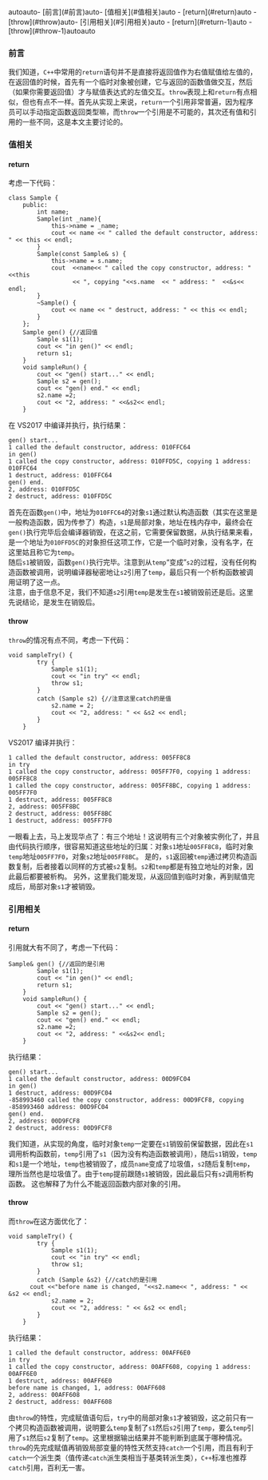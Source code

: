 <!-- TOC -->autoauto- [前言](#前言)auto- [值相关](#值相关)auto    - [return](#return)auto    - [throw](#throw)auto- [引用相关](#引用相关)auto    - [return](#return-1)auto    - [throw](#throw-1)autoauto<!-- /TOC -->
### 前言
我们知道，`C++`中常用的`return`语句并不是直接将返回值作为右值赋值给左值的，在返回值的时候，首先有一个临时对象被创建，它与返回的函数值做交互，然后（如果你需要返回值）才与赋值表达式的左值交互。`throw`表现上和`return`有点相似，但也有点不一样。首先从实现上来说，`return`一个引用非常普遍，因为程序员可以手动指定函数返回类型嘛，而`throw`一个引用是不可能的，其次还有值和引用的一些不同，这是本文主要讨论的。

### 值相关

#### return

考虑一下代码：

```
class Sample {
	public:
		int name;
		Sample(int _name){
			this->name = _name;
			cout << name << " called the default constructor, address: " << this << endl;
		}
		Sample(const Sample& s) {
			this->name = s.name;
			cout  <<name<< " called the copy constructor, address: "  <<this
                  << ", copying "<<s.name  << " address: "  <<&s<< endl;
		}
		~Sample() {
			cout << name << " destruct, address: " << this << endl;
		}
	};
	Sample gen() {//返回值
		Sample s1(1);
		cout << "in gen()" << endl;
		return s1;
	}
	void sampleRun() {
		cout << "gen() start..." << endl;
		Sample s2 = gen();
		cout << "gen() end." << endl;
		s2.name =2;
		cout << "2, address: " <<&s2<< endl;
	}
```

在 VS2017 中编译并执行，执行结果：

```
gen() start...
1 called the default constructor, address: 010FFC64
in gen()
1 called the copy constructor, address: 010FFD5C, copying 1 address: 010FFC64
1 destruct, address: 010FFC64
gen() end.
2, address: 010FFD5C
2 destruct, address: 010FFD5C
```

首先在函数`gen()`中，地址为`010FFC64`的对象`s1`通过默认构造函数（其实在这里是一般构造函数，因为传参了）构造，`s1`是局部对象，地址在栈内存中，最终会在`gen()`执行完毕后会编译器销毁，在这之前，它需要保留数据，从执行结果来看，是一个地址为`010FFD5C`的对象担任这项工作，它是一个临时对象，没有名字，在这里姑且称它为`temp`。  
随后`s1`被销毁，函数`gen()`执行完毕。注意到从`temp`“变成”`s2`的过程，没有任何构造函数被调用，说明编译器秘密地让`s2`引用了`temp`，最后只有一个析构函数被调用证明了这一点。  
注意，由于信息不足，我们不知道`s2`引用`temp`是发生在`s1`被销毁前还是后。这里先说结论，是发生在销毁后。

#### throw

`throw`的情况有点不同，考虑一下代码：

```
void sampleTry() {
		try {
			Sample s1(1);
			cout << "in try" << endl;
			throw s1;
		}
		catch (Sample s2) {//注意这里catch的是值
			s2.name = 2;
			cout << "2, address: " << &s2 << endl;
		}
	}
```

VS2017 编译并执行：

```
1 called the default constructor, address: 005FF8C8
in try
1 called the copy constructor, address: 005FF7F0, copying 1 address: 005FF8C8
1 called the copy constructor, address: 005FF8BC, copying 1 address: 005FF7F0
1 destruct, address: 005FF8C8
2, address: 005FF8BC
2 destruct, address: 005FF8BC
1 destruct, address: 005FF7F0
```

一眼看上去，马上发现华点了：有三个地址！这说明有三个对象被实例化了，并且由代码执行顺序，很容易知道这些地址的归属：对象`s1`地址`005FF8C8`，临时对象`temp`地址`005FF7F0`，对象`s2`地址`005FF8BC`。
是的，`s1`返回被`temp`通过拷贝构造函数复制，后者接着以同样的方式被`s2`复制。`s2`和`temp`都是有独立地址的对象，因此最后都要被析构。
另外，这里我们能发现，从返回值到临时对象，再到赋值完成后，局部对象`s1`才被销毁。

### 引用相关

#### return

引用就大有不同了，考虑一下代码：

```
Sample& gen() {//返回的是引用
		Sample s1(1);
		cout << "in gen()" << endl;
		return s1;
	}
	void sampleRun() {
		cout << "gen() start..." << endl;
		Sample s2 = gen();
		cout << "gen() end." << endl;
		s2.name =2;
		cout << "2, address: " <<&s2<< endl;
	}
```

执行结果：

```
gen() start...
1 called the default constructor, address: 00D9FC04
in gen()
1 destruct, address: 00D9FC04
-858993460 called the copy constructor, address: 00D9FCF8, copying -858993460 address: 00D9FC04
gen() end.
2, address: 00D9FCF8
2 destruct, address: 00D9FCF8
```

我们知道，从实现的角度，临时对象`temp`一定要在`s1`销毁前保留数据，因此在`s1`调用析构函数前，`temp`引用了`s1`（因为没有构造函数被调用），随后`s1`销毁，`temp`和`s1`是一个地址，`temp`也被销毁了，成员`name`变成了垃圾值，`s2`随后复制`temp`，理所当然也是垃圾值了。由于`temp`提前跟随`s1`被销毁，因此最后只有`s2`调用析构函数。
这也解释了为什么不能返回函数内部对象的引用。

#### throw

而`throw`在这方面优化了：

```
void sampleTry() {
		try {
			Sample s1(1);
			cout << "in try" << endl;
			throw s1;
		}
		catch (Sample &s2) {//catch的是引用
      cout <<"before name is changed, "<<s2.name<< ", address: " << &s2 << endl;
			s2.name = 2;
			cout << "2, address: " << &s2 << endl;
		}
	}
```

执行结果：

```
1 called the default constructor, address: 00AFF6E0
in try
1 called the copy constructor, address: 00AFF608, copying 1 address: 00AFF6E0
1 destruct, address: 00AFF6E0
before name is changed, 1, address: 00AFF608
2, address: 00AFF608
2 destruct, address: 00AFF608
```

由`throw`的特性，完成赋值语句后，`try`中的局部对象`s1`才被销毁，这之前只有一个拷贝构造函数被调用，说明要么`temp`复制了`s1`然后`s2`引用了`temp`，要么`temp`引用了`s1`然后`s2`复制了`temp`。这里根据输出结果并不能判断到底属于哪种情况。
`throw`的先完成赋值再销毁局部变量的特性天然支持`catch`一个引用，而且有利于`catch`一个派生类（值传递`catch`派生类相当于基类转派生类），`C++`标准也推荐`catch`引用，百利无一害。
